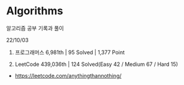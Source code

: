 # Algorithms

알고리즘 공부 기록과 풀이

22/10/03

1. 프로그래머스 6,981th | 95 Solved | 1,377 Point

2. LeetCode 439,036th | 124 Solved(Easy 42 / Medium 67 / Hard 15)
- https://leetcode.com/anythingthannothing/
